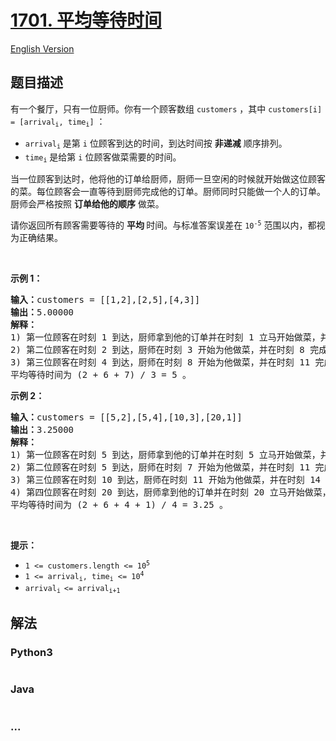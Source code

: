 # [1701. 平均等待时间](https://leetcode-cn.com/problems/average-waiting-time)

[English Version](/solution/1700-1799/1701.Average%20Waiting%20Time/README_EN.md)

## 题目描述

<!-- 这里写题目描述 -->

<p>有一个餐厅，只有一位厨师。你有一个顾客数组 <code>customers</code> ，其中 <code>customers[i] = [arrival<sub>i</sub>, time<sub>i</sub>]</code> ：</p>

<ul>
	<li><code>arrival<sub>i</sub></code> 是第 <code>i</code> 位顾客到达的时间，到达时间按 <strong>非递减</strong> 顺序排列。</li>
	<li><code>time<sub>i</sub></code> 是给第 <code>i</code> 位顾客做菜需要的时间。</li>
</ul>

<p>当一位顾客到达时，他将他的订单给厨师，厨师一旦空闲的时候就开始做这位顾客的菜。每位顾客会一直等待到厨师完成他的订单。厨师同时只能做一个人的订单。厨师会严格按照 <strong>订单给他的顺序</strong> 做菜。</p>

<p>请你返回所有顾客需要等待的 <strong>平均 </strong>时间。与标准答案误差在 <code>10<sup>-5</sup></code> 范围以内，都视为正确结果。</p>

<p> </p>

<p><strong>示例 1：</strong></p>

<pre>
<b>输入：</b>customers = [[1,2],[2,5],[4,3]]
<b>输出：</b>5.00000
<strong>解释：
</strong>1) 第一位顾客在时刻 1 到达，厨师拿到他的订单并在时刻 1 立马开始做菜，并在时刻 3 完成，第一位顾客等待时间为 3 - 1 = 2 。
2) 第二位顾客在时刻 2 到达，厨师在时刻 3 开始为他做菜，并在时刻 8 完成，第二位顾客等待时间为 8 - 2 = 6 。
3) 第三位顾客在时刻 4 到达，厨师在时刻 8 开始为他做菜，并在时刻 11 完成，第三位顾客等待时间为 11 - 4 = 7 。
平均等待时间为 (2 + 6 + 7) / 3 = 5 。
</pre>

<p><strong>示例 2：</strong></p>

<pre>
<b>输入：</b>customers = [[5,2],[5,4],[10,3],[20,1]]
<b>输出：</b>3.25000
<strong>解释：
</strong>1) 第一位顾客在时刻 5 到达，厨师拿到他的订单并在时刻 5 立马开始做菜，并在时刻 7 完成，第一位顾客等待时间为 7 - 5 = 2 。
2) 第二位顾客在时刻 5 到达，厨师在时刻 7 开始为他做菜，并在时刻 11 完成，第二位顾客等待时间为 11 - 5 = 6 。
3) 第三位顾客在时刻 10 到达，厨师在时刻 11 开始为他做菜，并在时刻 14 完成，第三位顾客等待时间为 14 - 10 = 4 。
4) 第四位顾客在时刻 20 到达，厨师拿到他的订单并在时刻 20 立马开始做菜，并在时刻 21 完成，第四位顾客等待时间为 21 - 20 = 1 。
平均等待时间为 (2 + 6 + 4 + 1) / 4 = 3.25 。
</pre>

<p> </p>

<p><strong>提示：</strong></p>

<ul>
	<li><code>1 <= customers.length <= 10<sup>5</sup></code></li>
	<li><code>1 <= arrival<sub>i</sub>, time<sub>i</sub> <= 10<sup>4</sup></code></li>
	<li><code>arrival<sub>i </sub><= arrival<sub>i+1</sub></code></li>
</ul>


## 解法

<!-- 这里可写通用的实现逻辑 -->

<!-- tabs:start -->

### **Python3**

<!-- 这里可写当前语言的特殊实现逻辑 -->

```python

```

### **Java**

<!-- 这里可写当前语言的特殊实现逻辑 -->

```java

```

### **...**

```

```

<!-- tabs:end -->
